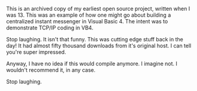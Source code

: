 This is an archived copy of my earliest open source project, written when I was 13. This was an example of how one might go about building a centralized instant messenger in Visual Basic 4. The intent was to demonstrate TCP/IP coding in VB4.

Stop laughing. It isn't that funny. This was cutting edge stuff back in the day! It had almost fifty thousand downloads from it's original host. I can tell you're super impressed.

Anyway, I have no idea if this would compile anymore. I imagine not. I wouldn't recommend it, in any case.

Stop laughing.
